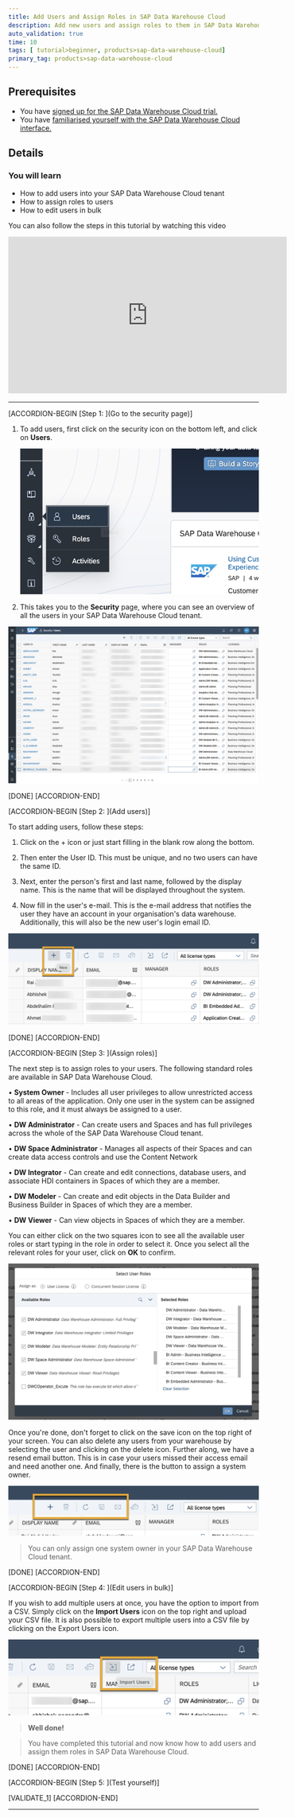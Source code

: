 ```yaml
---
title: Add Users and Assign Roles in SAP Data Warehouse Cloud
description: Add new users and assign roles to them in SAP Data Warehouse Cloud.
auto_validation: true
time: 10
tags: [ tutorial>beginner, products>sap-data-warehouse-cloud]
primary_tag: products>sap-data-warehouse-cloud
---
```


## Prerequisites
 - You have [signed up for the SAP Data Warehouse Cloud trial.](data-warehouse-cloud-1-begin-trial)
 - You have [familiarised yourself with the SAP Data Warehouse Cloud interface.](data-warehouse-cloud-2-interface)


## Details
### You will learn
  - How to add users into your SAP Data Warehouse Cloud tenant
  - How to assign roles to users
  - How to edit users in bulk

  You can also follow the steps in this tutorial by watching this video

  <iframe width="560" height="315" src="https://www.youtube.com/embed/7i0rUE5d78s" title="YouTube video player" frameborder="0" allow="accelerometer; autoplay; clipboard-write; encrypted-media; gyroscope; picture-in-picture" allowfullscreen></iframe>

---

[ACCORDION-BEGIN [Step 1: ](Go to the security page)]

1.	To add users, first click on the security icon on the bottom left, and click on **Users**.

    ![Users](T03-Picture1.png)

2. This takes you to the **Security** page, where you can see an overview of all the users in your SAP Data Warehouse Cloud tenant.

![UsersPage](T03-Picture2.png)

[DONE]
[ACCORDION-END]

[ACCORDION-BEGIN [Step 2: ](Add users)]

To start adding users, follow these steps:

1. Click on the + icon or just start filling in the blank row along the bottom.

2.	Then enter the User ID. This must be unique, and no two users can have the same ID.

3.	Next, enter the person's first and last name, followed by the display name. This is the name that will be displayed throughout the system.

4.	Now fill in the user's e-mail. This is the e-mail address that notifies the user they have an account in your organisation's data warehouse. Additionally, this will also be the new user's login email ID.

![Add Users](T03-Picture3.png)

[DONE]
[ACCORDION-END]

[ACCORDION-BEGIN [Step 3: ](Assign roles)]

The next step is to assign roles to your users. The following standard roles are available in SAP Data Warehouse Cloud.

•	**System Owner** - Includes all user privileges to allow unrestricted access to all areas of the application. Only one user in the system can be assigned to this role, and it must always be assigned to a user.


•	**DW Administrator** - Can create users and Spaces and has full privileges across the whole of the SAP Data Warehouse Cloud tenant.


•	**DW Space Administrator** - Manages all aspects of their Spaces and can create data access controls and use the Content Network


•	**DW Integrator** - Can create and edit connections, database users, and associate HDI containers in Spaces of which they are a member.


•	**DW Modeler** - Can create and edit objects in the Data Builder and Business Builder in Spaces of which they are a member.


•	**DW Viewer** - Can view objects in Spaces of which they are a member.

You can either click on the two squares icon to see all the available user roles or start typing in the role in order to select it. Once you select all the relevant roles for your user, click on **OK** to confirm.

![User Roles](T03-Picture4.png)

Once you're done, don't forget to click on the save icon on the top right of your screen. You can also delete any users from your warehouse by selecting the user and clicking on the delete icon. Further along, we have a resend email button. This is in case your users missed their access email and need another one. And finally, there is the button to assign a system owner.

![Save](T03-Picture6.png)


> You can only assign one system owner in your SAP Data Warehouse Cloud tenant.


[DONE]
[ACCORDION-END]

[ACCORDION-BEGIN [Step 4: ](Edit users in bulk)]

If you wish to add multiple users at once, you have the option to import from a CSV. Simply click on the **Import Users** icon on the top right and upload your CSV file. It is also possible to export multiple users into a CSV file by clicking on the Export Users icon.

![Bulk Users](T03-Picture5.png)

> **Well done!**

> You have completed this tutorial and now know how to add users and assign them roles in SAP Data Warehouse Cloud.

[DONE]
[ACCORDION-END]

[ACCORDION-BEGIN [Step 5: ](Test yourself)]

[VALIDATE_1]
[ACCORDION-END]

---
